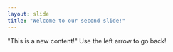 ```yaml
---
layout: slide
title: "Welcome to our second slide!"
---
```

"This is a new content!"
Use the left arrow to go back!
